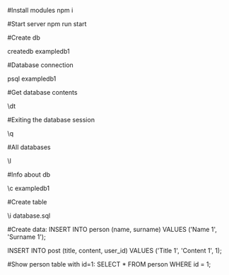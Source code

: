 #Install modules
npm i

#Start server
npm run start


#Create db

createdb exampledb1


#Database connection

psql exampledb1


#Get database contents

\dt


#Exiting the database session

\q


#All databases

\l


#Info about db

\c exampledb1


#Create table

\i database.sql


#Create data:
INSERT INTO person (name, surname) VALUES ('Name 1', 'Surname 1');

INSERT INTO post (title, content, user_id) VALUES ('Title 1', 'Content 1', 1);


#Show person table with id=1:
SELECT * FROM person WHERE id = 1;
